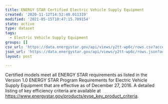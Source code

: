 ```yaml
---
title: ENERGY STAR Certified Electric Vehicle Supply Equipment
created: '2020-11-12T14:52:40.011319'
modified: '2021-05-15T10:47:15.709154'
state: active
type: dataset
tags:
  - Electric Vehicle Supply Equipment
groups: []
csv_url: 'https://data.energystar.gov/api/views/y2tt-wp6c/rows.csv?accessType=DOWNLOAD'
json_url: 'https://data.energystar.gov/api/views/y2tt-wp6c/rows.json?accessType=DOWNLOAD'
layout: post

---
```

Certified models meet all ENERGY STAR requirements as listed in the Version 1.0 ENERGY STAR Program Requirements for Electric Vehicle Supply Equipment that are effective as of December 27, 2016.  A detailed listing of key efficiency criteria are available at https://www.energystar.gov/products/evse_key_product_criteria.
